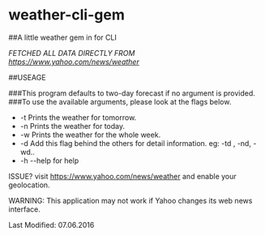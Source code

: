 # weather-cli-gem

##A little weather gem in for CLI

*FETCHED ALL DATA DIRECTLY FROM https://www.yahoo.com/news/weather*


##USEAGE

###This program defaults to two-day forecast if no argument is provided.
###To use the available arguments, please look at the flags below.
* -t		Prints the weather for tomorrow.
* -n		Prints the weather for today.
* -w		Prints the weather for the whole week.
* -d		Add this flag behind the others for detail information. eg: -td , -nd, -wd..
* -h		--help for help

ISSUE?
visit https://www.yahoo.com/news/weather and enable your geolocation.

WARNING: This application may not work if Yahoo changes its web news interface.

Last Modified: 07.06.2016
